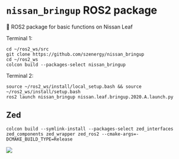 # `nissan_bringup` ROS2 package
🚗 ROS2 package for basic functions on Nissan Leaf


Terminal 1:
```
cd ~/ros2_ws/src
git clone https://github.com/szenergy/nissan_bringup
cd ~/ros2_ws
colcon build --packages-select nissan_bringup
```

Terminal 2:
```
source ~/ros2_ws/install/local_setup.bash && source ~/ros2_ws/install/setup.bash
ros2 launch nissan_bringup nissan.leaf.bringup.2020.A.launch.py
```


## Zed 
```
colcon build --symlink-install --packages-select zed_interfaces zed_components zed_wrapper zed_ros2 --cmake-args=-DCMAKE_BUILD_TYPE=Release
```

![](https://raw.githubusercontent.com/szenergy/nissan_leaf_ros/master/nissan_bringup/meshes/Nissan_Leaf_Simulation_02_06.png)
